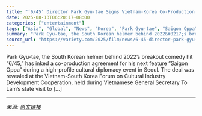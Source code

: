 ```yaml
---
title: "‘6/45’ Director Park Gyu-tae Signs Vietnam-Korea Co-Production Deal for ‘Saigon Oppa’"
date: 2025-08-13T06:20:17+08:00
categories: ["entertainment"]
tags: ["Asia", "Global", "News", "Korea", "Park Gyu-tae", "Saigon Oppa", "Vietnam"]
summary: "Park Gyu-tae, the South Korean helmer behind 2022&#8217;s breakout comedy hit &#8220;6/45,&#8221; has inked a co-production agreement for his next feature &#8220;Saigon Oppa&#8221; during a high-profi"
source_url: "https://variety.com/2025/film/news/6-45-director-park-gyu-tae-vietnam-korea-deal-saigon-oppa-1236488112/"
---
```


Park Gyu-tae, the South Korean helmer behind 2022&#8217;s breakout comedy hit &#8220;6/45,&#8221; has inked a co-production agreement for his next feature &#8220;Saigon Oppa&#8221; during a high-profile cultural diplomacy event in Seoul. The deal was revealed at the Vietnam-South Korea Forum on Cultural Industry Development Cooperation, held during Vietnamese General Secretary To Lam&#8217;s state visit to [&#8230;]

---

*来源: [原文链接](https://variety.com/2025/film/news/6-45-director-park-gyu-tae-vietnam-korea-deal-saigon-oppa-1236488112/)*
